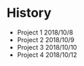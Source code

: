 # History
- Project 1 2018/10/8 
- Project 2 2018/10/9
- Project 3 2018/10/10
- Project 4 2018/10/12

